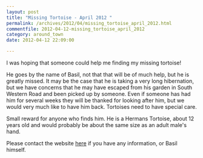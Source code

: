 ```yaml
---
layout: post
title: "Missing Tortoise - April 2012 "
permalink: /archives/2012/04/missing_tortoise_april_2012.html
commentfile: 2012-04-12-missing_tortoise_april_2012
category: around_town
date: 2012-04-12 22:09:00

---
```


I was hoping that someone could help me finding my missing tortoise!

He goes by the name of Basil, not that that will be of much help, but he is greatly missed. It may be the case that he is taking a very long hibernation, but we have concerns that he may have escaped from his garden in South Western Road and been picked up by someone. Even if someone has had him for several weeks they will be thanked for looking after him, but we would very much like to have him back. Tortoises need to have special care.

Small reward for anyone who finds him. He is a Hermans Tortoise, about 12 years old and would probably be about the same size as an adult male's hand.

Please contact the website [here](mailto:editor@stmargarets.london) if you have any information, or Basil himself.
